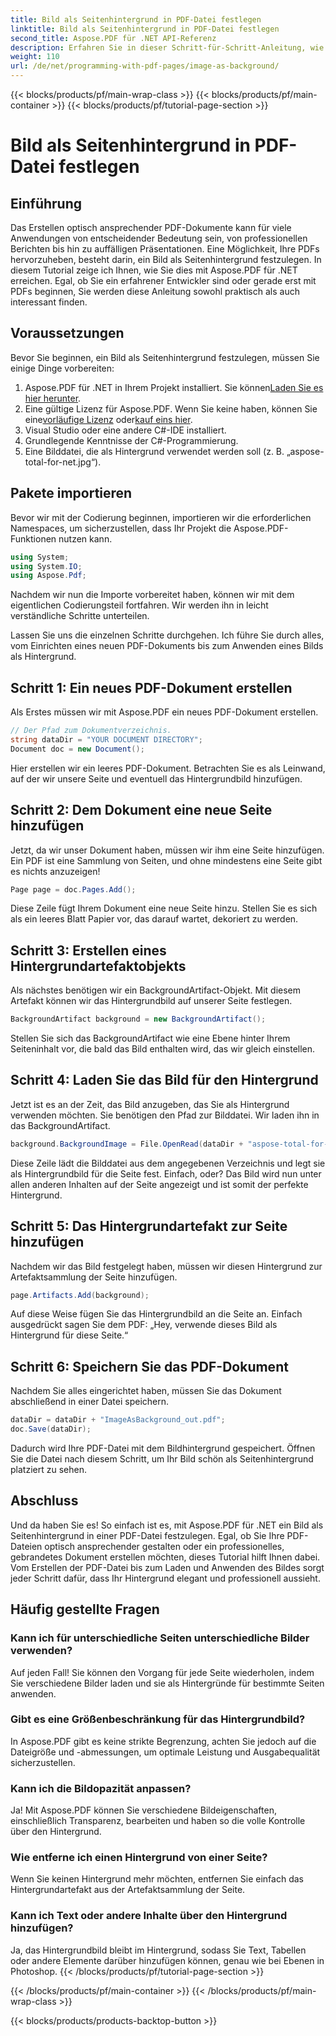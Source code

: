 ```yaml
---
title: Bild als Seitenhintergrund in PDF-Datei festlegen
linktitle: Bild als Seitenhintergrund in PDF-Datei festlegen
second_title: Aspose.PDF für .NET API-Referenz
description: Erfahren Sie in dieser Schritt-für-Schritt-Anleitung, wie Sie mit Aspose.PDF für .NET ein Bild als Seitenhintergrund in einer PDF-Datei festlegen. Erstellen Sie professionelle, optisch ansprechende Dokumente.
weight: 110
url: /de/net/programming-with-pdf-pages/image-as-background/
---
```


{{< blocks/products/pf/main-wrap-class >}}
{{< blocks/products/pf/main-container >}}
{{< blocks/products/pf/tutorial-page-section >}}

# Bild als Seitenhintergrund in PDF-Datei festlegen

## Einführung

Das Erstellen optisch ansprechender PDF-Dokumente kann für viele Anwendungen von entscheidender Bedeutung sein, von professionellen Berichten bis hin zu auffälligen Präsentationen. Eine Möglichkeit, Ihre PDFs hervorzuheben, besteht darin, ein Bild als Seitenhintergrund festzulegen. In diesem Tutorial zeige ich Ihnen, wie Sie dies mit Aspose.PDF für .NET erreichen. Egal, ob Sie ein erfahrener Entwickler sind oder gerade erst mit PDFs beginnen, Sie werden diese Anleitung sowohl praktisch als auch interessant finden.

## Voraussetzungen

Bevor Sie beginnen, ein Bild als Seitenhintergrund festzulegen, müssen Sie einige Dinge vorbereiten:

1.  Aspose.PDF für .NET in Ihrem Projekt installiert. Sie können[Laden Sie es hier herunter](https://releases.aspose.com/pdf/net/).
2.  Eine gültige Lizenz für Aspose.PDF. Wenn Sie keine haben, können Sie eine[vorläufige Lizenz](https://purchase.aspose.com/temporary-license/) oder[kauf eins hier](https://purchase.aspose.com/buy).
3. Visual Studio oder eine andere C#-IDE installiert.
4. Grundlegende Kenntnisse der C#-Programmierung.
5. Eine Bilddatei, die als Hintergrund verwendet werden soll (z. B. „aspose-total-for-net.jpg“).

## Pakete importieren

Bevor wir mit der Codierung beginnen, importieren wir die erforderlichen Namespaces, um sicherzustellen, dass Ihr Projekt die Aspose.PDF-Funktionen nutzen kann.

```csharp
using System;
using System.IO;
using Aspose.Pdf;
```

Nachdem wir nun die Importe vorbereitet haben, können wir mit dem eigentlichen Codierungsteil fortfahren. Wir werden ihn in leicht verständliche Schritte unterteilen.

Lassen Sie uns die einzelnen Schritte durchgehen. Ich führe Sie durch alles, vom Einrichten eines neuen PDF-Dokuments bis zum Anwenden eines Bilds als Hintergrund.

## Schritt 1: Ein neues PDF-Dokument erstellen

Als Erstes müssen wir mit Aspose.PDF ein neues PDF-Dokument erstellen.

```csharp
// Der Pfad zum Dokumentverzeichnis.
string dataDir = "YOUR DOCUMENT DIRECTORY";
Document doc = new Document();
```

Hier erstellen wir ein leeres PDF-Dokument. Betrachten Sie es als Leinwand, auf der wir unsere Seite und eventuell das Hintergrundbild hinzufügen.

## Schritt 2: Dem Dokument eine neue Seite hinzufügen

Jetzt, da wir unser Dokument haben, müssen wir ihm eine Seite hinzufügen. Ein PDF ist eine Sammlung von Seiten, und ohne mindestens eine Seite gibt es nichts anzuzeigen!

```csharp
Page page = doc.Pages.Add();
```

Diese Zeile fügt Ihrem Dokument eine neue Seite hinzu. Stellen Sie es sich als ein leeres Blatt Papier vor, das darauf wartet, dekoriert zu werden.

## Schritt 3: Erstellen eines Hintergrundartefaktobjekts

Als nächstes benötigen wir ein BackgroundArtifact-Objekt. Mit diesem Artefakt können wir das Hintergrundbild auf unserer Seite festlegen.

```csharp
BackgroundArtifact background = new BackgroundArtifact();
```

Stellen Sie sich das BackgroundArtifact wie eine Ebene hinter Ihrem Seiteninhalt vor, die bald das Bild enthalten wird, das wir gleich einstellen.

## Schritt 4: Laden Sie das Bild für den Hintergrund

Jetzt ist es an der Zeit, das Bild anzugeben, das Sie als Hintergrund verwenden möchten. Sie benötigen den Pfad zur Bilddatei. Wir laden ihn in das BackgroundArtifact.

```csharp
background.BackgroundImage = File.OpenRead(dataDir + "aspose-total-for-net.jpg");
```

Diese Zeile lädt die Bilddatei aus dem angegebenen Verzeichnis und legt sie als Hintergrundbild für die Seite fest. Einfach, oder? Das Bild wird nun unter allen anderen Inhalten auf der Seite angezeigt und ist somit der perfekte Hintergrund.

## Schritt 5: Das Hintergrundartefakt zur Seite hinzufügen

Nachdem wir das Bild festgelegt haben, müssen wir diesen Hintergrund zur Artefaktsammlung der Seite hinzufügen.

```csharp
page.Artifacts.Add(background);
```

Auf diese Weise fügen Sie das Hintergrundbild an die Seite an. Einfach ausgedrückt sagen Sie dem PDF: „Hey, verwende dieses Bild als Hintergrund für diese Seite.“

## Schritt 6: Speichern Sie das PDF-Dokument

Nachdem Sie alles eingerichtet haben, müssen Sie das Dokument abschließend in einer Datei speichern.

```csharp
dataDir = dataDir + "ImageAsBackground_out.pdf";
doc.Save(dataDir);
```

Dadurch wird Ihre PDF-Datei mit dem Bildhintergrund gespeichert. Öffnen Sie die Datei nach diesem Schritt, um Ihr Bild schön als Seitenhintergrund platziert zu sehen.

## Abschluss

Und da haben Sie es! So einfach ist es, mit Aspose.PDF für .NET ein Bild als Seitenhintergrund in einer PDF-Datei festzulegen. Egal, ob Sie Ihre PDF-Dateien optisch ansprechender gestalten oder ein professionelles, gebrandetes Dokument erstellen möchten, dieses Tutorial hilft Ihnen dabei. Vom Erstellen der PDF-Datei bis zum Laden und Anwenden des Bildes sorgt jeder Schritt dafür, dass Ihr Hintergrund elegant und professionell aussieht.

## Häufig gestellte Fragen

### Kann ich für unterschiedliche Seiten unterschiedliche Bilder verwenden?
Auf jeden Fall! Sie können den Vorgang für jede Seite wiederholen, indem Sie verschiedene Bilder laden und sie als Hintergründe für bestimmte Seiten anwenden.

### Gibt es eine Größenbeschränkung für das Hintergrundbild?
In Aspose.PDF gibt es keine strikte Begrenzung, achten Sie jedoch auf die Dateigröße und -abmessungen, um optimale Leistung und Ausgabequalität sicherzustellen.

### Kann ich die Bildopazität anpassen?
Ja! Mit Aspose.PDF können Sie verschiedene Bildeigenschaften, einschließlich Transparenz, bearbeiten und haben so die volle Kontrolle über den Hintergrund.

### Wie entferne ich einen Hintergrund von einer Seite?
Wenn Sie keinen Hintergrund mehr möchten, entfernen Sie einfach das Hintergrundartefakt aus der Artefaktsammlung der Seite.

### Kann ich Text oder andere Inhalte über den Hintergrund hinzufügen?
Ja, das Hintergrundbild bleibt im Hintergrund, sodass Sie Text, Tabellen oder andere Elemente darüber hinzufügen können, genau wie bei Ebenen in Photoshop.
{{< /blocks/products/pf/tutorial-page-section >}}

{{< /blocks/products/pf/main-container >}}
{{< /blocks/products/pf/main-wrap-class >}}

{{< blocks/products/products-backtop-button >}}
